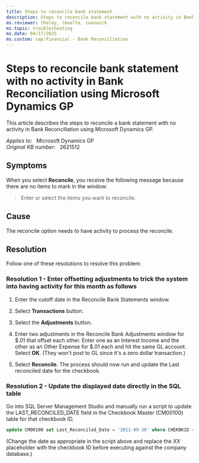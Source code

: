 ```yaml
---
title: Steps to reconcile bank statement
description: Steps to reconcile bank statement with no activity in Bank Reconciliation using Microsoft Dynamics GP.
ms.reviewer: theley, lmuelle, cwaswick
ms.topic: troubleshooting
ms.date: 04/17/2025
ms.custom: sap:Financial - Bank Reconciliation
---
```

# Steps to reconcile bank statement with no activity in Bank Reconciliation using Microsoft Dynamics GP

This article describes the steps to reconcile a bank statement with no activity in Bank Reconciliation using Microsoft Dynamics GP.

_Applies to:_ &nbsp; Microsoft Dynamics GP  
_Original KB number:_ &nbsp; 2621512

## Symptoms

When you select **Reconcile**, you receive the following message because there are no items to mark in the window:

> Enter or select the items you want to reconcile.

## Cause

The reconcile option needs to have activity to process the reconcile.

## Resolution

Follow one of these resolutions to resolve this problem:

### Resolution 1 - Enter offsetting adjustments to trick the system into having activity for this month as follows

1. Enter the cutoff date in the Reconcile Bank Statements window.

2. Select **Transactions** button.

3. Select the **Adjustments** button.

4. Enter two adjustments in the Reconcile Bank Adjustments window for $.01 that offset each other. Enter one as an Interest Income and the other as an Other Expense for $.01 each and hit the same GL account. Select **OK**. (They won't post to GL since it's a zero dollar transaction.)

5. Select **Reconcile**. The process should now run and update the Last reconciled date for the checkbook.

### Resolution 2 - Update the displayed date directly in the SQL table

Go into SQL Server Management Studio and manually run a script to update the LAST_RECONCILED_DATE field in the Checkbook Master (CM00100) table for that checkbook ID.

```sql
update CM00100 set Last_Reconciled_Date = '2011-09-30' where CHEKBKID = 'XX'
```

(Change the date as appropriate in the script above and replace the *XX* placeholder with the checkbook ID before executing against the company database.)
